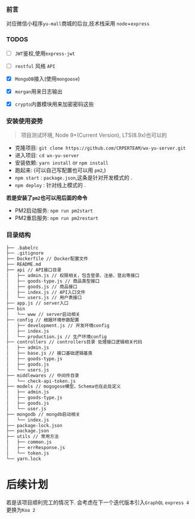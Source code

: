 ###  前言

对应微信小程序`yu-mall`商城的后台,技术栈采用 `node`+`express`


### TODOS

- [ ] `JWT`鉴权,使用`express-jwt`
- [ ] `restful` 风格 `API`
- [x] `MongoDB`接入(使用`mongoose`)
- [x] `morgan`用来日志输出
- [x] `crypto`内置模块用来加密密码这些



### 安装使用姿势
> 项目测试环境, Node 9+(Current Version), LTS(8.9x)也可以的

- 克隆项目: `git clone https://github.com/CRPERTEAM/wx-yu-server.git`
- 进入项目: `cd wx-yu-server`
- 安装依赖: `yarn install` or `npm install`
- 跑起来: (可以自己写配置也可以用 `pm2`,)
 - `npm start` : `package.json`,这条是针对开发模式的 .
 - `npm deploy` : 针对线上模式的 .

**若是安装了`pm2`也可以用后面的命令**
- PM2启动服务: `npm run pm2start`
- PM2重启服务: `npm run pm2restart`


### 目录结构

```bash
├── .babelrc
├── .gitignore
├── Dockerfile // Docker配置文件
├── README.md
├── api // API接口目录
│   ├── admin.js // 权限相关，包含登录、注册、登出等接口
│   ├── goods-type.js // 商品类型接口
│   ├── goods.js // 商品接口
│   ├── index.js // API入口文件
│   └── users.js // 用户表接口
├── app.js // server入口
├── bin
│   └── www // server启动相关
├── config // 根据环境参数配置
│   ├── development.js // 开发环境config
│   ├── index.js
│   └── production.js // 生产环境config
├── controllers // controllers目录 处理接口逻辑相关代码
│   ├── admin.js
│   ├── base.js // 接口基础逻辑基类
│   ├── goods-type.js
│   ├── goods.js
│   └── users.js
├── middlewares // 中间件目录
│   └── check-api-token.js
├── models // mogogose模型，Schema也在此处定义
│   ├── admin.js
│   ├── goods-type.js
│   ├── goods.js
│   └── user.js
├── mongodb // mongdb启动相关
│   └── index.js
├── package-lock.json
├── package.json
├── utils // 常用方法
│   ├── common.js
│   ├── errResponse.js
│   └── token.js
└── yarn.lock

```



# 后续计划

若是该项目顺利完工的情况下.
会考虑在下一个迭代版本引入`GraphQL`
`express 4`更换为`Koa 2`
